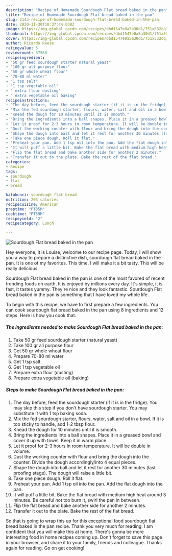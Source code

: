 ```yaml
---
description: "Recipe of Homemade Sourdough Flat bread baked in the pan"
title: "Recipe of Homemade Sourdough Flat bread baked in the pan"
slug: 2143-recipe-of-homemade-sourdough-flat-bread-baked-in-the-pan
date: 2020-11-30T18:37:44.038Z
image: https://img-global.cpcdn.com/recipes/dbd1547e0a5a30d1/751x532cq70/sourdough-flat-bread-baked-in-the-pan-recipe-main-photo.jpg
thumbnail: https://img-global.cpcdn.com/recipes/dbd1547e0a5a30d1/751x532cq70/sourdough-flat-bread-baked-in-the-pan-recipe-main-photo.jpg
cover: https://img-global.cpcdn.com/recipes/dbd1547e0a5a30d1/751x532cq70/sourdough-flat-bread-baked-in-the-pan-recipe-main-photo.jpg
author: Ricardo Reese
ratingvalue: 5
reviewcount: 37568
recipeingredient:
- "50 gr feed sourdough starter natural yeast"
- "100 gr all purpose flour"
- "50 gr whole wheat flour"
- "70-80 ml water"
- "1 tsp salt"
- "1 tsp vegetable oil"
- " extra flour dusting"
- " extra vegetable oil baking"
recipeinstructions:
- "The day before, feed the sourdough starter (if it is in the fridge). You may skip this step if you don&#39;t have sourdough starter. You may substitute it with 1 tsp baking soda."
- "Mix the fed sourdough starter, flours, water, salt and oil in a bowl. If it is too sticky to handle, add 1-2 tbsp flour."
- "Knead the dough for 10 minutes until it is smooth."
- "Bring the ingredients into a ball shapes. Place it in a greased bowl and cover it up with towel. Keep it in warm place."
- "Let it proof for 2-3 hours in room temperature. It will be double in volume."
- "Dust the working counter with flour and bring the dough into the counter. Divide the dough accordingly/into 4 equal pieces."
- "Shape the dough into ball and let it rest for another 30 minutes (last proofing stage). The dough will raise a little bit."
- "Take one piece dough. Roll it flat."
- "Preheat your pan. Add 1 tsp oil into the pan. Add the flat dough into the pan."
- "It will puff a little bit. Bake the flat bread with medium high heat around 3 minutes. Be careful not too burn it, swirl the pan in between."
- "Flip the flat bread and bake another side for another 2 minutes."
- "Transfer it out to the plate. Bake the rest of the flat bread."
categories:
- Recipe
tags:
- sourdough
- flat
- bread

katakunci: sourdough flat bread 
nutrition: 203 calories
recipecuisine: American
preptime: "PT35M"
cooktime: "PT59M"
recipeyield: "2"
recipecategory: Lunch

---
```



![Sourdough Flat bread baked in the pan](https://img-global.cpcdn.com/recipes/dbd1547e0a5a30d1/751x532cq70/sourdough-flat-bread-baked-in-the-pan-recipe-main-photo.jpg)

Hey everyone, it is Louise, welcome to our recipe page. Today, I will show you a way to prepare a distinctive dish, sourdough flat bread baked in the pan. It is one of my favorites. This time, I will make it a bit tasty. This will be really delicious.

Sourdough Flat bread baked in the pan is one of the most favored of recent trending foods on earth. It is enjoyed by millions every day. It's simple, it is fast, it tastes yummy. They're nice and they look fantastic. Sourdough Flat bread baked in the pan is something that I have loved my whole life.




To begin with this recipe, we have to first prepare a few ingredients. You can cook sourdough flat bread baked in the pan using 8 ingredients and 12 steps. Here is how you cook that.

<!--inarticleads1-->

##### The ingredients needed to make Sourdough Flat bread baked in the pan:

1. Take 50 gr feed sourdough starter (natural yeast)
1. Take 100 gr all purpose flour
1. Get 50 gr whole wheat flour
1. Prepare 70-80 ml water
1. Get 1 tsp salt
1. Get 1 tsp vegetable oil
1. Prepare  extra flour (dusting)
1. Prepare  extra vegetable oil (baking)




<!--inarticleads2-->

##### Steps to make Sourdough Flat bread baked in the pan:

1. The day before, feed the sourdough starter (if it is in the fridge). You may skip this step if you don&#39;t have sourdough starter. You may substitute it with 1 tsp baking soda.
1. Mix the fed sourdough starter, flours, water, salt and oil in a bowl. If it is too sticky to handle, add 1-2 tbsp flour.
1. Knead the dough for 10 minutes until it is smooth.
1. Bring the ingredients into a ball shapes. Place it in a greased bowl and cover it up with towel. Keep it in warm place.
1. Let it proof for 2-3 hours in room temperature. It will be double in volume.
1. Dust the working counter with flour and bring the dough into the counter. Divide the dough accordingly/into 4 equal pieces.
1. Shape the dough into ball and let it rest for another 30 minutes (last proofing stage). The dough will raise a little bit.
1. Take one piece dough. Roll it flat.
1. Preheat your pan. Add 1 tsp oil into the pan. Add the flat dough into the pan.
1. It will puff a little bit. Bake the flat bread with medium high heat around 3 minutes. Be careful not too burn it, swirl the pan in between.
1. Flip the flat bread and bake another side for another 2 minutes.
1. Transfer it out to the plate. Bake the rest of the flat bread.




So that is going to wrap this up for this exceptional food sourdough flat bread baked in the pan recipe. Thank you very much for reading. I am confident that you will make this at home. There's gonna be more interesting food in home recipes coming up. Don't forget to save this page in your browser, and share it to your family, friends and colleague. Thanks again for reading. Go on get cooking!
